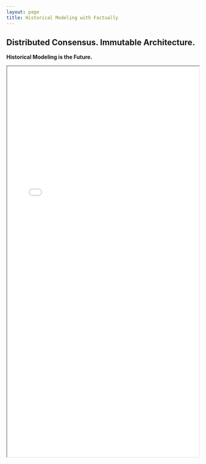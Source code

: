 ```yaml
---
layout: page
title: Historical Modeling with Factually
---
```

 
## Distributed Consensus. Immutable Architecture.

**Historical Modeling is the Future.**

<iframe src="../historical_modeling_with_factually.html" width="100%" height="1024"></iframe>

